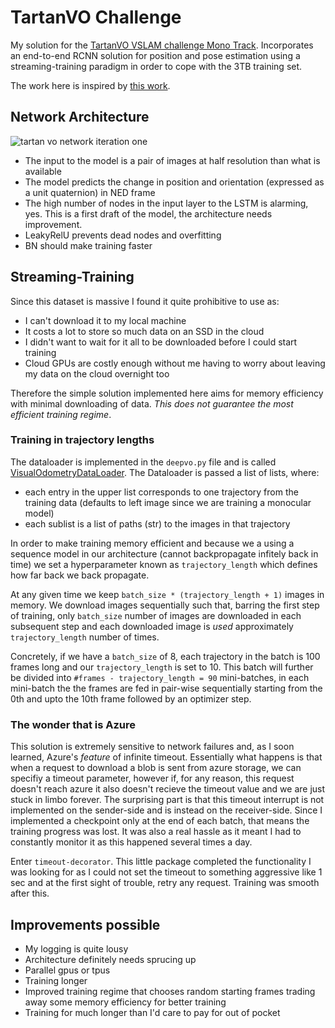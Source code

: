# TartanVO Challenge
My solution for the [TartanVO VSLAM challenge Mono Track](https://www.aicrowd.com/challenges/tartanair-visual-slam-mono-track). Incorporates an end-to-end RCNN solution for position and pose estimation using a streaming-training paradigm in order to cope with the 3TB training set.

The work here is inspired by [this work](https://www.cs.ox.ac.uk/files/9026/DeepVO.pdf).

## Network Architecture
![tartan vo network iteration one](https://github.com/bakshienator77/tartanVO_challenge_solution/blob/master/images/Tartan_block_diagram%20copy?raw=true)

- The input to the model is a pair of images at half resolution than what is available
- The model predicts the change in position and orientation (expressed as a unit quaternion) in NED frame
- The high number of nodes in the input layer to the LSTM is alarming, yes. This is a first draft of the model, the architecture needs improvement.
- LeakyRelU prevents dead nodes and overfitting
- BN should make training faster

## Streaming-Training
Since this dataset is massive I found it quite prohibitive to use as:
- I can't download it to my local machine
- It costs a lot to store so much data on an SSD in the cloud
- I didn't want to wait for it all to be downloaded before I could start training
- Cloud GPUs are costly enough without me having to worry about leaving my data on the cloud overnight too

Therefore the simple solution implemented here aims for memory efficiency with minimal downloading of data. *This does not guarantee the most efficient training regime*.

### Training in trajectory lengths
The dataloader is implemented in the `deepvo.py` file and is called [VisualOdometryDataLoader](https://github.com/bakshienator77/tartanVO_challenge_solution/blob/master/deepvo.py#L569). The Dataloader is passed a list of lists, where:
- each entry in the upper list corresponds to one trajectory from the training data (defaults to left image since we are training a monocular model)
- each sublist is a list of paths (str) to the images in that trajectory

In order to make training memory efficient and because we a using a sequence model in our architecture (cannot backpropagate infitely back in time) we set a hyperparameter known as `trajectory_length` which defines how far back we back propagate.

At any given time we keep ```batch_size * (trajectory_length + 1)``` images in memory. We download images sequentially such that, barring the first step of training, only `batch_size` number of images are downloaded in each subsequent step and each downloaded image is *used* approximately `trajectory_length` number of times.

Concretely, if we have a `batch_size` of 8, each trajectory in the batch is 100 frames long and our `trajectory_length` is set to 10. This batch will further be divided into ```#frames - trajectory_length = 90``` mini-batches, in each mini-batch the the frames are fed in pair-wise sequentially starting from the 0th and upto the 10th frame followed by an optimizer step.

### The wonder that is Azure
This solution is extremely sensitive to network failures and, as I soon learned, Azure's *feature* of infinite timeout. Essentially what happens is that when a request to download a blob is sent from azure storage, we can specifiy a timeout parameter, however if, for any reason, this request doesn't reach azure it also doesn't recieve the timeout value and we are just stuck in limbo forever. The surprising part is that this timeout interrupt is not implemented on the sender-side and is instead on the receiver-side. Since I implemented a checkpoint only at the end of each batch, that means the training progress was lost. It was also a real hassle as it meant I had to constantly monitor it as this happened several times a day.

Enter `timeout-decorator`. This little package completed the functionality I was looking for as I could not set the timeout to something aggressive like 1 sec and at the first sight of trouble, retry any request. Training was smooth after this.

## Improvements possible

- My logging is quite lousy
- Architecture definitely needs sprucing up
- Parallel gpus or tpus
- Training longer
- Improved training regime that chooses random starting frames trading away some memory efficiency for better training
- Training for much longer than I'd care to pay for out of pocket
